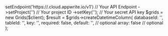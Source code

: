 <?php

use Appwrite\Client;
use Appwrite\Services\Grids;

$client = (new Client())
    ->setEndpoint('https://<REGION>.cloud.appwrite.io/v1') // Your API Endpoint
    ->setProject('<YOUR_PROJECT_ID>') // Your project ID
    ->setKey('<YOUR_API_KEY>'); // Your secret API key

$grids = new Grids($client);

$result = $grids->createDatetimeColumn(
    databaseId: '<DATABASE_ID>',
    tableId: '<TABLE_ID>',
    key: '',
    required: false,
    default: '', // optional
    array: false // optional
);
